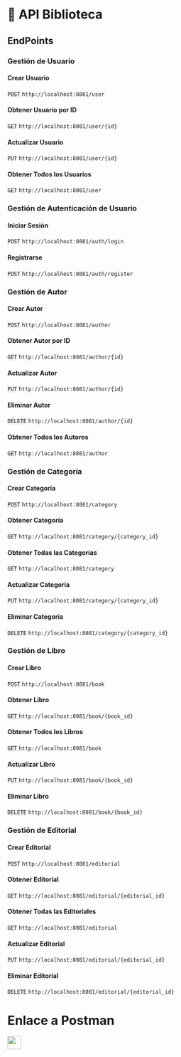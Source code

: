 # 📘 API Biblioteca
## EndPoints

### Gestión de Usuario

#### Crear Usuario
<code style="background-color:#f0f0f0">POST</code> <code>http://localhost:8081/user</code>

#### Obtener Usuario por ID
<code style="background-color:#f0f0f0">GET</code> <code>http://localhost:8081/user/{id}</code>

#### Actualizar Usuario
<code style="background-color:#f0f0f0">PUT</code> <code>http://localhost:8081/user/{id}</code>

#### Obtener Todos los Usuarios
<code style="background-color:#f0f0f0">GET</code> <code>http://localhost:8081/user</code>


### Gestión de Autenticación de Usuario

#### Iniciar Sesión
<code style="background-color:#f0f0f0">POST</code> <code>http://localhost:8081/auth/login</code>

#### Registrarse
<code style="background-color:#f0f0f0">POST</code> <code>http://localhost:8081/auth/register</code>


### Gestión de Autor

#### Crear Autor
<code style="background-color:#f0f0f0">POST</code> <code>http://localhost:8081/author</code>

#### Obtener Autor por ID
<code style="background-color:#f0f0f0">GET</code> <code>http://localhost:8081/author/{id}</code>

#### Actualizar Autor
<code style="background-color:#f0f0f0">PUT</code> <code>http://localhost:8081/author/{id}</code>

#### Eliminar Autor
<code style="background-color:#f0f0f0">DELETE</code> <code>http://localhost:8081/author/{id}</code>

#### Obtener Todos los Autores
<code style="background-color:#f0f0f0">GET</code> <code>http://localhost:8081/author</code>


### Gestión de Categoría

#### Crear Categoría
<code style="background-color:#f0f0f0">POST</code> <code>http://localhost:8081/category</code>

#### Obtener Categoría
<code style="background-color:#f0f0f0">GET</code> <code>http://localhost:8081/category/{category_id}</code>

#### Obtener Todas las Categorías
<code style="background-color:#f0f0f0">GET</code> <code>http://localhost:8081/category</code>

#### Actualizar Categoría
<code style="background-color:#f0f0f0">PUT</code> <code>http://localhost:8081/category/{category_id}</code>

#### Eliminar Categoría
<code style="background-color:#f0f0f0">DELETE</code> <code>http://localhost:8081/category/{category_id}</code>


### Gestión de Libro

#### Crear Libro
<code style="background-color:#f0f0f0">POST</code> <code>http://localhost:8081/book</code>

#### Obtener Libro
<code style="background-color:#f0f0f0">GET</code> <code>http://localhost:8081/book/{book_id}</code>

#### Obtener Todos los Libros
<code style="background-color:#f0f0f0">GET</code> <code>http://localhost:8081/book</code>

#### Actualizar Libro
<code style="background-color:#f0f0f0">PUT</code> <code>http://localhost:8081/book/{book_id}</code>

#### Eliminar Libro
<code style="background-color:#f0f0f0">DELETE</code> <code>http://localhost:8081/book/{book_id}</code>


### Gestión de Editorial

#### Crear Editorial
<code style="background-color:#f0f0f0">POST</code> <code>http://localhost:8081/editorial</code>

#### Obtener Editorial
<code style="background-color:#f0f0f0">GET</code> <code>http://localhost:8081/editorial/{editorial_id}</code>

#### Obtener Todas las Editoriales
<code style="background-color:#f0f0f0">GET</code> <code>http://localhost:8081/editorial</code>

#### Actualizar Editorial
<code style="background-color:#f0f0f0">PUT</code> <code>http://localhost:8081/editorial/{editorial_id}</code>

#### Eliminar Editorial
<code style="background-color:#f0f0f0">DELETE</code> <code>http://localhost:8081/editorial/{editorial_id}</code>

# Enlace a Postman
[<img src="https://assets.getpostman.com/common-share/postman-logo-horizontal-320x132.png" height="30">](https://procesosdelnegocio1.postman.co/workspace/9974ffcd-5a1f-4729-b399-4b275b327a2c)
